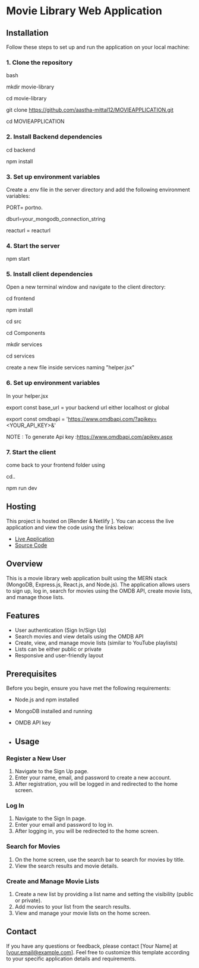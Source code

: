 # Movie Library Web Application

## Installation
Follow these steps to set up and run the application on your local machine:

### 1. Clone the repository

bash

mkdir movie-library

cd movie-library

git clone https://github.com/aastha-mittal12/MOVIEAPPLICATION.git

cd MOVIEAPPLICATION

### 2. Install Backend dependencies
cd backend

npm install

### 3. Set up environment variables

Create a .env file in the server directory and add the following environment variables:

PORT= portno.

dburl=your_mongodb_connection_string

reacturl = reacturl

### 4. Start the server
npm start

### 5. Install client dependencies

Open a new terminal window and navigate to the client directory:

cd frontend

npm install

cd src

 cd Components 
 
 mkdir services 
 
 cd services 
 
create a new file inside services naming "helper.jsx" 
 
 ### 6. Set up environment variables
In your helper.jsx

export const base_url = your backend url either localhost or  global

export const omdbapi = 'https://www.omdbapi.com/?apikey=<YOUR_API_KEY>&'

NOTE : To generate Api key :https://www.omdbapi.com/apikey.aspx

### 7. Start the client
come back to your frontend folder  using 

cd..

npm run dev 

## Hosting

This project is hosted on [Render & Netlify ]. You can access the live application and view the code using the links below:

- [Live Application](https://silly-brigadeiros-44e92f.netlify.app)
- [Source Code](https://github.com/aastha-mittal12/MOVIEAPPLICATION)


## Overview

This is a movie library web application built using the MERN stack (MongoDB, Express.js, React.js, and Node.js). The application allows users to sign up, log in, search for movies using the OMDB API, create movie lists, and manage those lists.

## Features

- User authentication (Sign In/Sign Up)
- Search movies and view details using the OMDB API
- Create, view, and manage movie lists (similar to YouTube playlists)
- Lists can be either public or private
- Responsive and user-friendly layout

## Prerequisites

Before you begin, ensure you have met the following requirements:
- Node.js and npm installed
- MongoDB installed and running
- OMDB API key

- ## Usage

### Register a New User

1. Navigate to the Sign Up page.
2. Enter your name, email, and password to create a new account.
3. After registration, you will be logged in and redirected to the home screen.

### Log In

1. Navigate to the Sign In page.
2. Enter your email and password to log in.
3. After logging in, you will be redirected to the home screen.

### Search for Movies

1. On the home screen, use the search bar to search for movies by title.
2. View the search results and movie details.

### Create and Manage Movie Lists

1. Create a new list by providing a list name and setting the visibility (public or private).
2. Add movies to your list from the search results.
3. View and manage your movie lists on the home screen.

## Contact

If you have any questions or feedback, please contact [Your Name] at [your.email@example.com].
Feel free to customize this template according to your specific application details and requirements.
